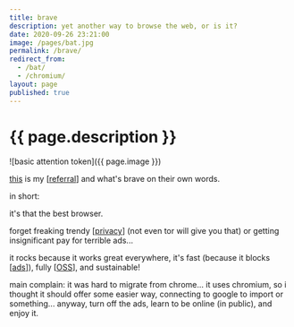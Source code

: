 ```yaml
---
title: brave
description: yet another way to browse the web, or is it?
date: 2020-09-26 23:21:00
image: /pages/bat.jpg
permalink: /brave/
redirect_from:
  - /bat/
  - /chromium/
layout: page
published: true
---
```


# {{ page.description }}

![basic attention token]({{ page.image }})

[this](https://brave.com/cau981) is my [[referral](/referral)] and what's brave on their own words.

in short:

it's that the best browser.

forget freaking trendy [[privacy](/privacy)] (not even tor will give you that) or getting insignificant pay for terrible ads...

it rocks because it works great everywhere, it's fast (because it blocks [[ads](/ads)]), fully [[OSS](/oss)], and sustainable! 

main complain: it was hard to migrate from chrome... it uses chromium, so i thought it should offer some easier way, connecting to google to import or something... anyway, turn off the ads, learn to be online (in public), and enjoy it.
